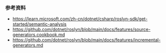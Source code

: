 ﻿### 参考资料
- https://learn.microsoft.com/zh-cn/dotnet/csharp/roslyn-sdk/get-started/semantic-analysis
- https://github.com/dotnet/roslyn/blob/main/docs/features/source-generators.cookbook.md
- https://github.com/dotnet/roslyn/blob/main/docs/features/incremental-generators.md